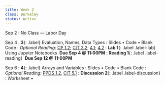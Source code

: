 ```yaml
---
title: Week 2 
class: Berkeley
status: Active
---
```



Sep 2
: No Class — Labor Day

Sep 4
: **3**{: .label} Evaluation, Names, Data Types
  : Slides &#8226; Code &#8226; Blank Code
: *Optional Reading:* [CP 1.2](https://www.composingprograms.com/pages/12-elements-of-programming.html); [CIT 3.2](https://inferentialthinking.com/chapters/03/2/Names.html); [4.1](https://www.inferentialthinking.com/chapters/04/1/Numbers.html); [4.2](https://inferentialthinking.com/chapters/04/2/Strings.html)
: **Lab 1**{: .label .label-lab} Using Jupyter Notebooks &nbsp;**Due Sep 4 @ 11:00PM**
: **Reading 1**{: .label .label-reading} &nbsp;**Due Sep 12 @ 11:00PM**


Sep 6
: **4**{: .label} Arrays and Variables
  : Slides &#8226; Code &#8226; Blank Code
: *Optional Reading:* [PPDS 1.2](https://www.tomasbeuzen.com/python-programming-for-data-science/chapters/chapter1-basics.html#none), [CIT 5.1](https://inferentialthinking.com/chapters/05/1/Arrays.html)
: **Discussion 2**{: .label .label-discussion}
  : Worksheet &#8226; 
  <!--[Solutions](./assignments/disc01-sols.pdf) -->